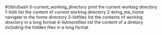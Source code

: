 #!/bin/bash
0-current_working_directory print the current working directory
1-listit list the content of current working directory
2-bring_me_home navigate to the home directory
3-listfiles list the contents of working directory in a long format
4-listmorefiles list the content of a diretory including the hidden files in a long format
